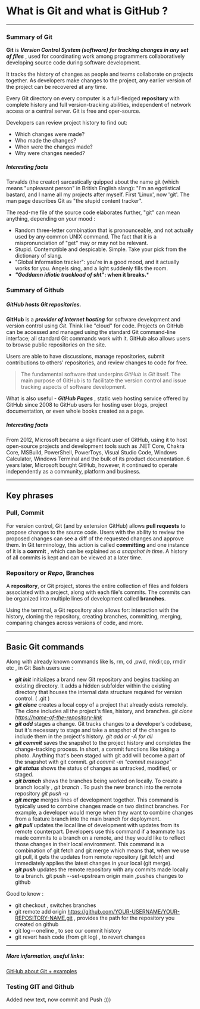 # What is Git and what is GitHub ? 

***

### Summary of Git

**Git** is ***Version Control System (software) for tracking changes in any set of files*** , used for coordinating work among programmers collaboratively developing source code during software development.

It tracks the history of changes as people and teams collaborate on projects together. As developers make changes to the project, any earlier version of the project can be recovered at any time.

Every Git directory on every computer is a full-fledged **repository** with complete history and full version-tracking abilities, independent of network access or a central server. Git is free and oper-source.

Developers can review project history to find out:

* Which changes were made?
* Who made the changes?
* When were the changes made?
* Why were changes needed?


##### Interesting facts

Torvalds (the creator) sarcastically quipped about the name git (which means "unpleasant person" in British English slang): "I'm an egotistical bastard, and I name all my projects after myself. First 'Linux', now 'git'. The man page describes Git as "the stupid content tracker". 

The read-me file of the source code elaborates further, "git" can mean anything, depending on your mood :

* Random three-letter combination that is pronounceable, and not actually used by any common UNIX command. The fact that it is a mispronunciation of "get" may or may not be relevant.
* Stupid. Contemptible and despicable. Simple. Take your pick from the dictionary of slang.
* "Global information tracker": you're in a good mood, and it actually works for you. Angels sing, and a light suddenly fills the room.
* ***"Goddamn idiotic truckload of sh*t": when it breaks.***

### Summary of Github

##### GitHub hosts Git repositories.

**GitHub** is a ***provider of Internet hosting*** for software development and version control using *Git*. Think like "cloud" for code. Projects on GitHub can be accessed and managed using the standard Git command-line interface; all standard Git commands work with it. GitHub also allows users to browse public repositories on the site.

Users are able to have discussions, manage repositories, submit contributions to others' repositories, and review changes to code for free. 

> The fundamental software that underpins *GitHub* is *Git* itself. The main purpose of GitHub is to facilitate the version control and issue tracking aspects of software development.

What is also useful - ***GitHub Pages*** , static web hosting service offered by GitHub since 2008 to GitHub users for hosting user blogs, project documentation, or even whole books created as a page.

##### Interesting facts

From 2012, Microsoft became a significant user of GitHub, using it to host open-source projects and development tools such as .NET Core, Chakra Core, MSBuild, PowerShell, PowerToys, Visual Studio Code, Windows Calculator, Windows Terminal and the bulk of its product documentation. 6 years later, Microsoft bought GitHub, however, it continued to operate independently as a community, platform and business.

***
## Key phrases

### Pull, Commit

For version control, Git (and by extension GitHub) allows **pull requests** to propose changes to the source code. Users with the ability to review the proposed changes can see a diff of the requested changes and approve them. In Git terminology, this action is called **committing** and one instance of it is a **commit** , which can be explained as *a snapshot in time*. A history of all commits is kept and can be viewed at a later time.

### Repository or *Repo*, Branches

A **repository**, or Git project, stores the entire collection of files and folders associated with a project, along with each file's commits. The commits can be organized into multiple lines of development called **branches**.

Using the terminal, a Git repository also allows for: interaction with the history, cloning the repository, creating branches, committing, merging, comparing changes across versions of code, and more.

***

## Basic Git commands

Along with already known commands like ls, rm, cd ,pwd, mkdir,cp, rmdir etc , in Git Bash users use :

* ***git init***  initializes a brand new Git repository and begins tracking an existing directory. It adds a hidden subfolder within the existing directory that houses the internal data structure required for version control. ( .git )
* ***git clone*** creates a local copy of a project that already exists remotely. The clone includes all the project's files, history, and branches. 
        *git clone <https://name-of-the-repository-link>*
* ***git add*** stages a change. Git tracks changes to a developer's codebase, but it's necessary to stage and take a snapshot of the changes to include them in the project's history. 
        *git add <file> or -A for all*
* ***git commit*** saves the snapshot to the project history and completes the change-tracking process. In short, a commit functions like taking a photo. Anything that's been staged with git add will become a part of the snapshot with git commit. 
       *git commit -m "commit message"*
* ***git status*** shows the status of changes as untracked, modified, or staged.
* ***git branch*** shows the branches being worked on locally.  To create a branch locally , *git branch <branch-name>*. To push the new branch into the remote repository 
        *git push -u <remote> <branch-name>*
* ***git merge*** merges lines of development together. This command is typically used to combine changes made on two distinct branches. For example, a developer would merge when they want to combine changes from a feature branch into the main branch for deployment.
* ***git pull*** updates the local line of development with updates from its remote counterpart. Developers use this command if a teammate has made commits to a branch on a remote, and they would like to reflect those changes in their local environment. This command is a combination of git fetch and git merge which means that, when we use git pull, it gets the updates from remote repository (git fetch) and immediately applies the latest changes in your local (git merge).
* ***git push*** updates the remote repository with any commits made locally to a branch. git push --set-upstream origin main ,pushes changes to github

Good to know : 

 * git checkout , switches branches 
 * git remote add origin https://github.com/YOUR-USERNAME/YOUR-REPOSITORY-NAME.git , provides the path for the repository you created on github
* git log -- oneline , to see our commit history
* git revert hash code (from git log) , to revert changes





***

##### More information, useful links: 

[GitHub about Git + examples](https://docs.github.com/en/get-started/using-git/about-git)


### Testing GIT and Github

Added new text, now commit and Push :)))